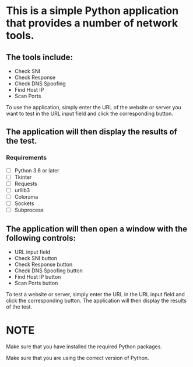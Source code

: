 # This is a simple Python application that provides a number of network tools. 

## The tools include:
* Check SNI
* Check Response
* Check DNS Spoofing
* Find Host IP
* Scan Ports

To use the application, simply enter the URL of the website or server you want to test in the URL input field and click the corresponding button. 

## The application will then display the results of the test.

### Requirements
* [ ] Python 3.6 or later
* [ ] Tkinter
* [ ] Requests
* [ ] urllib3
* [ ] Colorama
* [ ] Sockets
* [ ] Subprocess

## The application will then open a window with the following controls:
* URL input field
* Check SNI button
* Check Response button
* Check DNS Spoofing button
* Find Host IP button
* Scan Ports button

To test a website or server, simply enter the URL in the URL input field and click the corresponding button. The application will then display the results of the test.

# NOTE
Make sure that you have installed the required Python packages.

Make sure that you are using the correct version of Python.

